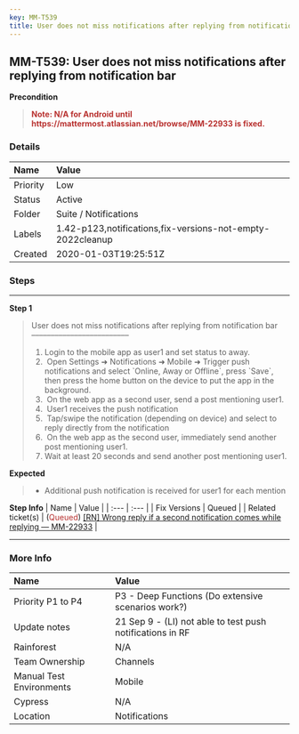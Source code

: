 ```yaml
---
key: MM-T539
title: User does not miss notifications after replying from notification bar
---
```


## MM-T539: User does not miss notifications after replying from notification bar

**Precondition**

> <article><strong><span style="color: rgb(184, 49, 47);">Note: N/A for Android until https://mattermost.atlassian.net/browse/MM-22933 is fixed.</span></strong></article>

### Details

| Name     | Value                                                      |
| :------- | :--------------------------------------------------------- |
| Priority | Low                                                        |
| Status   | Active                                                     |
| Folder   | Suite / Notifications                                      |
| Labels   | 1.42-p123,notifications,fix-versions-not-empty-2022cleanup |
| Created  | 2020-01-03T19:25:51Z                                       |

### Steps

<hr/>

**Step 1**

> <article>User does not miss notifications after replying from notification bar<br />–––––––––––––––––––––––––<ol><li>Login to the mobile app as user1 and set status to away.</li><li> Open Settings ➜ Notifications ➜ Mobile ➜ Trigger push notifications and select `Online, Away or Offline`, press `Save`, then press the home button on the device to put the app in the background.</li><li> On the web app as a second user, send a post mentioning user1.</li><li> User1 receives the push notification</li><li> Tap/swipe the notification (depending on device) and select to reply directly from the notification</li><li> On the web app as the second user, immediately send another post mentioning user1.</li><li>Wait at least 20 seconds and send another post mentioning user1.</li></ol></article>

**Expected**

> <article><ul><li>Additional push notification is received for user1 for each mention</li></ul></article>

**Step Info**
| Name | Value |
| :--- | :--- |
| Fix Versions | Queued |
| Related ticket(s) | (<span style="color:rgb(184, 49, 47)">Queued</span>) <a href="http://mmthttps%3A//mattermost.atlassian.net/browse/MM-22933">[RN] Wrong reply if a second notification comes while replying — MM-22933</a> |

<hr/>

### More Info

| Name                     | Value                                                      |
| :----------------------- | :--------------------------------------------------------- |
| Priority P1 to P4        | P3 - Deep Functions (Do extensive scenarios work?)         |
| Update notes             | 21 Sep 9 - (LI) not able to test push notifications in RF  |
| Rainforest               | N/A                                                        |
| Team Ownership           | Channels                                                   |
| Manual Test Environments | Mobile                                                     |
| Cypress                  | N/A                                                        |
| Location                 | Notifications                                              |
